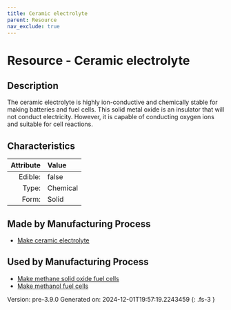 ```yaml
---
title: Ceramic electrolyte
parent: Resource
nav_exclude: true
---
```

# Resource - Ceramic electrolyte

## Description
 &#10;&#9;&#9;The ceramic electrolyte &#10;&#9;&#9;is highly ion-conductive and chemically stable for making batteries and fuel cells. &#10;&#9;&#9;This solid metal oxide is an insulator that will not conduct electricity. However, it &#10;&#9;&#9;is capable of conducting oxygen ions and suitable for cell reactions. 

## Characteristics

| Attribute      | Value |
|--------:|:------|
|Edible:|false|
|Type:|Chemical|
|Form:|Solid|
 
## Made by Manufacturing Process

- [Make ceramic electrolyte](../process/make-ceramic-electrolyte.html)

## Used by Manufacturing Process

- [Make methane solid oxide fuel cells](../process/make-methane-solid-oxide-fuel-cells.html)
- [Make methanol fuel cells](../process/make-methanol-fuel-cells.html)


    

Version: pre-3.9.0 Generated on: 2024-12-01T19:57:19.2243459
{: .fs-3 }
